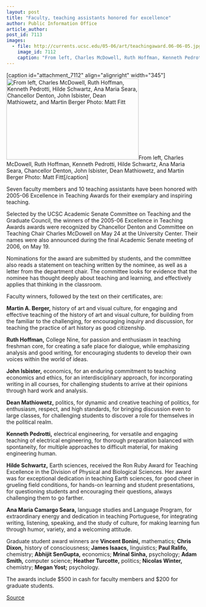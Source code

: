 ```yaml
---
layout: post
title: "Faculty, teaching assistants honored for excellence"
author: Public Information Office
article_author: 
post_id: 7113
images:
  - file: http://currents.ucsc.edu/05-06/art/teachingaward.06-06-05.jpg
    image_id: 7112
    caption: "From left, Charles McDowell, Ruth Hoffman, Kenneth Pedrotti, Hilde Schwartz, Ana Maria Seara, Chancellor Denton, John Isbister, Dean Mathiowetz, and Martin Berger Photo: Matt Fitt"
---
```


[caption id="attachment_7112" align="alignright" width="345"]<a href="http://dev-ucsc-news.pantheonsite.io/wp-content/uploads/2006/06/teachingaward.06-06-05.jpg"><img class="size-full wp-image-7112" src="http://dev-ucsc-news.pantheonsite.io/wp-content/uploads/2006/06/teachingaward.06-06-05.jpg" alt="From left, Charles McDowell, Ruth Hoffman, Kenneth Pedrotti, Hilde Schwartz, Ana Maria Seara, Chancellor Denton, John Isbister, Dean Mathiowetz, and Martin Berger Photo: Matt Fitt" width="345" height="212" /></a>From left, Charles McDowell, Ruth Hoffman, Kenneth Pedrotti, Hilde Schwartz, Ana Maria Seara, Chancellor Denton, John Isbister, Dean Mathiowetz, and Martin Berger Photo: Matt Fitt[/caption]
<a name="content" id="content"></a>
<p>
  Seven faculty members and 10 teaching assistants have been honored with 2005-06 Excellence in Teaching Awards for their exemplary and inspiring teaching.
</p>
<p>
  Selected by the UCSC Academic Senate Committee on Teaching and the Graduate Council, the winners of the 2005-06 Excellence in Teaching Awards awards were recognized by Chancellor Denton and Committee on Teaching Chair Charles McDowell on May 24 at the University Center. Their names were also announced during the final Academic Senate meeting of 2006, on May 19.
</p>
<p>
  Nominations for the award are submitted by students, and the committee also reads a statement on teaching written by the nominee, as well as a letter from the department chair. The committee looks for evidence that the nominee has thought deeply about teaching and learning, and effectively applies that thinking in the classroom.
</p>
<p>
  Faculty winners, followed by the text on their certificates, are:
</p>
<p>
  <strong>Martin A. Berger,</strong> history of art and visual culture, for engaging and effective teaching of the history of art and visual culture, for building from the familiar to the challenging, for encouraging inquiry and discussion, for teaching the practice of art history as good citizenship.
</p>
<p>
  <strong>Ruth Hoffman,</strong> College Nine, for passion and enthusiasm in teaching freshman core, for creating a safe place for dialogue, while emphasizing analysis and good writing, for encouraging students to develop their own voices within the world of ideas.
</p>
<p>
  <strong>John Isbister,</strong> economics, for an enduring commitment to teaching economics and ethics, for an interdisciplinary approach, for incorporating writing in all courses, for challenging students to arrive at their opinions through hard work and analysis.
</p>
<p>
  <strong>Dean Mathiowetz,</strong> politics, for dynamic and creative teaching of politics, for enthusiasm, respect, and high standards, for bringing discussion even to large classes, for challenging students to discover a role for themselves in the political realm.
</p>
<p>
  <strong>Kenneth Pedrotti,</strong> electrical engineering, for versatile and engaging teaching of electrical engineering, for thorough preparation balanced with spontaneity, for multiple approaches to difficult material, for making engineering human.
</p>
<p>
  <strong>Hilde Schwartz,</strong> Earth sciences, received the Ron Ruby Award for Teaching Excellence in the Division of Physical and Biological Sciences. Her award was for exceptional dedication in teaching Earth sciences, for good cheer in grueling field conditions, for hands-on learning and student presentations, for questioning students and encouraging their questions, always challenging them to go farther.
</p>
<p>
  <strong>Ana Maria Camargo Seara,</strong> language studies and Language Program, for extraordinary energy and dedication in teaching Portuguese, for integrating writing, listening, speaking, and the study of culture, for making learning fun through humor, variety, and a welcoming attitude.
</p>
<p>
  Graduate student award winners are <strong>Vincent Bonini,</strong> mathematics; <strong>Chris Dixon,</strong> history of consciousness; <strong>James Isaacs,</strong> linguistics; <strong>Paul Ralifo,</strong> chemistry; <strong>Abhijit SenGupta,</strong> economics; <strong>Mrinal Sinha,</strong> psychology; <strong>Adam Smith,</strong> computer science; <strong>Heather Turcotte,</strong> politics; <strong>Nicolas Winter,</strong> chemistry; <strong>Megan Yost;</strong> psychology.
</p>
<p>
  The awards include $500 in cash for faculty members and $200 for graduate students.
</p>
<p><a href="http://www1.ucsc.edu/currents/05-06/06-05/teaching.asp" title="Permalink to teaching">Source</a></p>
